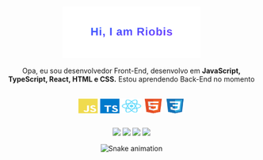 
  <div align="center">
		<img src="assets/rio.svg" alt="Opa, eu sou Riobis" width="55%"/>
  	</a>
	<p>
		Opa, eu sou desenvolvedor Front-End, desenvolvo em <strong>JavaScript, TypeScript, React, HTML e CSS.</strong> Estou aprendendo Back-End no momento
  </p>



  <div style="display: inline_block"><br>
    <img align="center" alt="Rio-Js" height="30" width="40" src="https://raw.githubusercontent.com/devicons/devicon/master/icons/javascript/javascript-plain.svg">
    <img align="center" alt="Rio-Ts" height="30" width="40" src="https://raw.githubusercontent.com/devicons/devicon/master/icons/typescript/typescript-plain.svg">
    <img align="center" alt="Rio-React" height="30" width="40" src="https://raw.githubusercontent.com/devicons/devicon/master/icons/react/react-original.svg">
    <img align="center" alt="Rio-HTML" height="30" width="40" src="https://raw.githubusercontent.com/devicons/devicon/master/icons/html5/html5-original.svg">
    <img align="center" alt="Rio-CSS" height="30" width="40" src="https://raw.githubusercontent.com/devicons/devicon/master/icons/css3/css3-original.svg">
</div>
  
##

  <div> 
    <a href="https://instagram.com/riobiss" target="_blank"><img src="https://img.shields.io/badge/-Instagram-%23E4405F?style=for-the-badge&logo=instagram&logoColor=white" target="_blank"></a>
    <a href="https://discord.gg/ukA73ftc" target="_blank"><img src="https://img.shields.io/badge/Discord-7289DA?style=for-the-badge&logo=discord&logoColor=white" target="_blank"></a> 
    <a href="https://mail.google.com/mail/?view=cm&fs=1&to=riobisofc@gmail.com"><img src="https://img.shields.io/badge/-Gmail-%23333?style=for-the-badge&logo=gmail&logoColor=white" target="_blank"></a>
    <a href="https://www.linkedin.com/in/riobiss" target="_blank"><img src="https://img.shields.io/badge/-LinkedIn-%230077B5?style=for-the-badge&logo=linkedin&logoColor=white" target="_blank"></a> 
</div>

  ![Snake animation](https://github.com/cadudias/cadudias/blob/output/github-contribution-grid-snake.svg)
